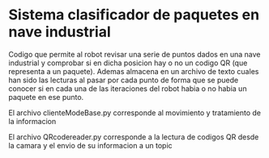 # Sistema clasificador de paquetes en nave industrial
Codigo que permite al robot revisar una serie de puntos dados en una nave industrial y comprobar si en dicha posicion hay o no un codigo QR (que representa a un paquete). Ademas almacena en un archivo de texto cuales han sido las lecturas al pasar por cada punto de forma que se puede conocer si en cada una de las iteraciones del robot habia o no habia un paquete en ese punto.

El archivo clienteModeBase.py corresponde al movimiento y tratamiento de la informacion

El archivo QRcodereader.py corresponde a la lectura de codigos QR desde la camara y el envio de su informacion a un topic

